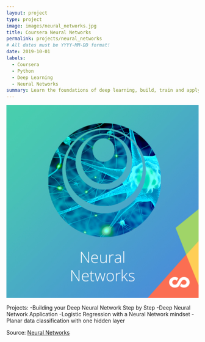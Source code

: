 ```yaml
---
layout: project
type: project
image: images/neural_networks.jpg
title: Coursera Neural Networks
permalink: projects/neural_networks
# All dates must be YYYY-MM-DD format!
date: 2019-10-01
labels:
  - Coursera
  - Python
  - Deep Learning
  - Neural Networks
summary: Learn the foundations of deep learning, build, train and apply fully connected deep neural networks
---
```


<img class="ui medium right floated rounded image" src="../images/neural_networks.jpg">

Projects:
-Building your Deep Neural Network Step by Step
-Deep Neural Network Application
-Logistic Regression with a Neural Network mindset
-Planar data classification with one hidden layer

Source: <a href="https://github.com/GuilhermeBrejeiro/Deep-Learning-Specialization/tree/master/Neural%20Networks%20and%20Deep%20Learning"><i class="large github icon"></i>Neural Networks</a>
